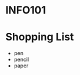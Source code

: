 # INFO101
<h1> Shopping List </h1>
<ul>
  <li>pen</li>
  <li>pencil</li>
    <li>paper</li>
  </ul>
      
